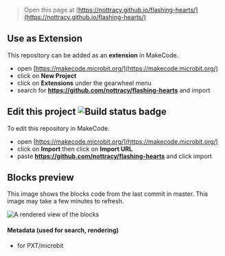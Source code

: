 
> Open this page at [https://nottracy.github.io/flashing-hearts/](https://nottracy.github.io/flashing-hearts/)

## Use as Extension

This repository can be added as an **extension** in MakeCode.

* open [https://makecode.microbit.org/](https://makecode.microbit.org/)
* click on **New Project**
* click on **Extensions** under the gearwheel menu
* search for **https://github.com/nottracy/flashing-hearts** and import

## Edit this project ![Build status badge](https://github.com/nottracy/flashing-hearts/workflows/MakeCode/badge.svg)

To edit this repository in MakeCode.

* open [https://makecode.microbit.org/](https://makecode.microbit.org/)
* click on **Import** then click on **Import URL**
* paste **https://github.com/nottracy/flashing-hearts** and click import

## Blocks preview

This image shows the blocks code from the last commit in master.
This image may take a few minutes to refresh.

![A rendered view of the blocks](https://github.com/nottracy/flashing-hearts/raw/master/.github/makecode/blocks.png)

#### Metadata (used for search, rendering)

* for PXT/microbit
<script src="https://makecode.com/gh-pages-embed.js"></script><script>makeCodeRender("{{ site.makecode.home_url }}", "{{ site.github.owner_name }}/{{ site.github.repository_name }}");</script>
